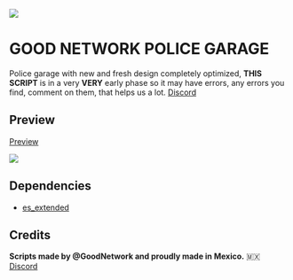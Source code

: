 ![](https://i.imgur.com/kp0oHJK.jpeg)

# GOOD NETWORK POLICE GARAGE
Police garage with new and fresh design completely optimized, **THIS SCRIPT** is in a very **VERY** early phase so it may have errors, any errors you find, comment on them, that helps us a lot.
[Discord](https://discord.gg/4PgngbsR5T)

## Preview
[Preview](https://youtu.be/crDKyWKjvxI?si=y4f74e0DUd2RTItM)

![](https://i.imgur.com/mQiYwil.png)

## Dependencies

- [es_extended](https://github.com/esx-framework/esx-legacy)

## Credits
**Scripts made by @GoodNetwork and proudly made in Mexico.**  :mexico: 
[Discord](https://discord.gg/4PgngbsR5T)
